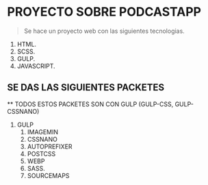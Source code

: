 # PROYECTO SOBRE PODCASTAPP 

> Se hace un proyecto web con las siguientes tecnologias.
   1. HTML.
   2. SCSS.
   3. GULP.
   4. JAVASCRIPT.

## SE DAS LAS SIGUIENTES PACKETES 
** TODOS ESTOS PACKETES SON CON GULP (GULP-CSS, GULP-CSSNANO)

   1. GULP
        1. IMAGEMIN
        2. CSSNANO
        3. AUTOPREFIXER
        4. POSTCSS
        5. WEBP
        6. SASS.
        7. SOURCEMAPS